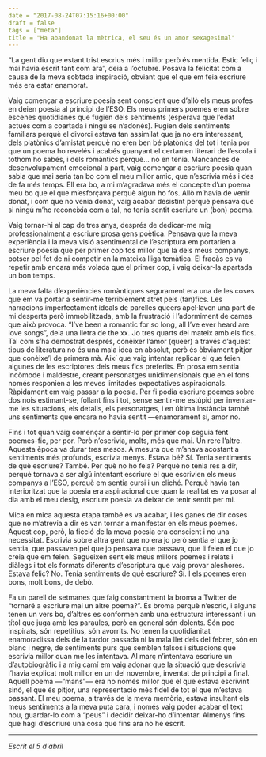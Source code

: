 ```yaml
---
date = "2017-08-24T07:15:16+00:00"
draft = false
tags = ["meta"]
title = "Ha abandonat la mètrica, el seu és un amor sexagesimal"
---
```

<p>“La gent diu que estant trist escrius més i millor però és mentida. Estic feliç i mai havia escrit tant com ara”, deia a l’octubre. Posava la felicitat com a causa de la meva sobtada inspiració, obviant que el que em feia escriure més era estar enamorat.</p>

<p><!-- more --></p>

<p>Vaig començar a escriure poesia sent conscient que d’allò els meus profes en deien poesia al principi de l’ESO. Els meus primers poemes eren sobre escenes quotidianes que fugien dels sentiments (esperava que l’edat actués com a coartada i ningú se n’adonés). Fugien dels sentiments familiars perquè el divorci estava tan assimilat que ja no era interessant, dels platònics d’amistat perquè no eren ben bé platònics del tot i tenia por que un poema ho revelés i acabés guanyant el certamen literari de l’escola i tothom ho sabés, i dels romàntics perquè… no en tenia. Mancances de desenvolupament emocional a part, vaig començar a escriure poesia quan sabia que mai seria tan bo com el meu millor amic, que n’escrivia més i des de fa més temps. Ell era bo, a mi m’agradava més el concepte d’un poema meu bo que el que m’esforçava perquè algun ho fos. Allò m’havia de venir donat, i com que no venia donat, vaig acabar desistint perquè pensava que si ningú m’ho reconeixia com a tal, no tenia sentit escriure un (bon) poema.</p>

<p>Vaig tornar-hi al cap de tres anys, després de dedicar-me mig professionalment a escriure prosa gens poètica. Pensava que la meva experiència i la meva visió asentimental de l’escriptura em portarien a escriure poesia que per primer cop fos millor que la dels meus companys, potser pel fet de ni competir en la mateixa lliga temàtica. El fracàs es va repetir amb encara més volada que el primer cop, i vaig deixar-la apartada un bon temps. </p>

<p>La meva falta d’experiències romàntiques segurament era una de les coses que em va portar a sentir-me terriblement atret pels (fan)fics. Les narracions imperfectament ideals de parelles queers apel·laven una part de mi desperta però immobilitzada, amb la frustració i l’adormiment de cames que això provoca. “I’ve been a romantic for so long, all I’ve ever heard are love songs”, deia una lletra de the xx. Jo tres quarts del mateix amb els fics. Tal com s’ha demostrat després, conèixer l’amor (queer) a través d’aquest tipus de literatura no és una mala idea en absolut, però és òbviament pitjor que conèixe’l de primera mà. Així que vaig intentar replicar el que feien algunes de les escriptores dels meus fics preferits. En prosa em sentia incòmode i maldestre, creant personatges unidimensionals que en el fons només responien a les meves limitades expectatives aspiracionals. Ràpidament em vaig passar a la poesia. Per fi podia escriure poemes sobre dos nois estimant-se, follant fins i tot, sense sentir-me estúpid per inventar-me les situacions, els detalls, els personatges, i en última instància també uns sentiments que encara no havia sentit —enamorament sí, amor no.</p>

<p>Fins i tot quan vaig començar a sentir-lo per primer cop seguia fent poemes-fic, per por. Però n’escrivia, molts, més que mai. Un rere l’altre. Aquesta època va durar tres mesos. A mesura que m’anava acostant a sentiments més profunds, escrivia menys. Estava bé? Sí. Tenia sentiments de què escriure? També. Per què no ho feia? Perquè no tenia res a dir, perquè tornava a ser algú intentant escriure el que escrivien els meus companys a l’ESO, perquè em sentia cursi i un cliché. Perquè havia tan interioritzat que la poesia era aspiracional que quan la realitat es va posar al dia amb el meu desig, escriure poesia va deixar de tenir sentit per mi.  </p>

<p>Mica en mica aquesta etapa també es va acabar, i les ganes de dir coses que no m’atrevia a dir es van tornar a manifestar en els meus poemes. Aquest cop, però, la ficció de la meva poesia era conscient i no una necessitat. Escrivia sobre altra gent que no era jo però sentia el que jo sentia, que passaven pel que jo pensava que passava, que li feien el que jo creia que em feien. Segueixen sent els meus millors poemes i relats i diàlegs i tot els formats diferents d’escriptura que vaig provar aleshores. Estava feliç? No. Tenia sentiments de què escriure? Sí. I els poemes eren bons, molt bons, de debò. </p>

<p>Fa un parell de setmanes que faig constantment la broma a Twitter de “tornaré a escriure mai un altre poema?”. És broma perquè n’escric, i alguns tenen un vers bo, d’altres es conformen amb una estructura interessant i un títol que juga amb les paraules, però en general són dolents. Són poc inspirats, són repetitius, són avorrits. No tenen la quotidianitat enamoradissa dels de la tardor passada ni la mala llet dels del febrer, són en blanc i negre, de sentiments purs que semblen falsos i situacions que escrivia millor quan me les intentava. Al març n’intentava escriure un d’autobiogràfic i a mig camí em vaig adonar que la situació que descrivia l’havia explicat molt millor en un del novembre, inventat de principi a final. Aquell poema —“mans”— era no només millor que el que estava escrivint sinó, el que és pitjor, una representació més fidel de tot el que m’estava passant. El meu poema, a través de la meva memòria, estava insultant els meus sentiments a la meva puta cara, i només vaig poder acabar el text nou, guardar-lo com a “peus” i decidir deixar-ho d’intentar. Almenys fins que hagi d’escriure una cosa que fins ara no he escrit. </p>

<hr><p><i>Escrit el 5 d'abril</i> </p>
